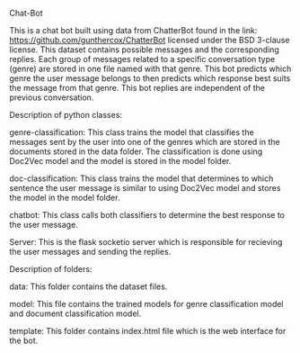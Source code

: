 Chat-Bot

This is a chat bot built using data from ChatterBot found in the link: https://github.com/gunthercox/ChatterBot licensed under the BSD 3-clause license. This dataset contains possible messages and the corresponding replies. Each group of messages  related to a specific conversation type (genre) are stored in one file named with that genre. This bot predicts which genre the user message belongs to then predicts which response best suits the message from that genre. This bot replies are independent of the previous conversation.

Description of python classes:

genre-classification:
This class trains the model that classifies the messages sent by the user into one of the genres which are stored in the documents stored in the data folder. The classification is done using Doc2Vec model and the model is stored in the model folder.

doc-classification:
This class trains the model that determines to which sentence the user message is similar to using Doc2Vec model and stores the model in the model folder.

chatbot:
This class calls both classifiers to determine the best response to the user message.

Server:
This is the flask socketio server which is responsible for recieving the user messages and sending the replies.

Description of folders:

data:
This folder contains the dataset files. 

model:
This file contains the trained models for genre classification model and document classification model.

template:
This folder contains index.html file which is the web interface for the bot.
